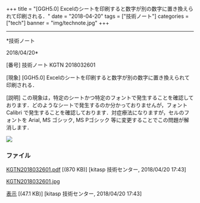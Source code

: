 ﻿+++
title = "[GGH5.0] Excelのシートを印刷すると数字が別の数字に置き換えられて印刷される．"
date = "2018-04-20"
tags = ["技術ノート"]
categories = ["tech"]
banner = "img/technote.jpg"
+++

-----------------------------------------------------------------------------------------------------------------------------

*技術ノート

2018/04/20*


[番号]
技術ノート KGTN 2018032601

[現象]
[GGH5.0]
Excelのシートを印刷すると数字が別の数字に置き換えられて印刷される．

[説明]
この現象は，特定のシートかつ特定のフォントで発生することを確認しております．どのようなシートで発生するのか分かっておりませんが，フォント
Calibri
で発生することを確認しております．対症療法になりますが，セルのフォントを
Arial, MS ゴシック, MS Pゴシック
等に変更することでこの問題が解消します．

![](http://techreport.kitasp.net/attachments/download/4005/KGTN2018032601.jpg)


### ファイル

 
 


[KGTN2018032601.pdf](http://techreport.kitasp.net/attachments/download/4004/KGTN2018032601.pdf)
 [(870 KB)] [kitasp 技術センター, 2018/04/20
17:43]

[KGTN2018032601.jpg](http://techreport.kitasp.net/attachments/download/4005/KGTN2018032601.jpg)

[表示](http://techreport.kitasp.net/attachments/4005/KGTN2018032601.jpg "表示")
 [(47.1 KB)] [kitasp 技術センター, 2018/04/20
17:43]


 


 

